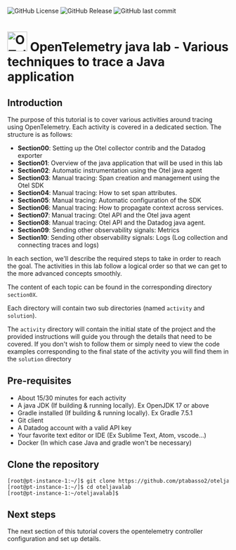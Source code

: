 
![GitHub License](https://img.shields.io/github/license/ptabasso2/oteljavalab)
![GitHub Release](https://img.shields.io/github/v/release/ptabasso2/oteljavalab)
![GitHub last commit](https://img.shields.io/github/last-commit/ptabasso2/oteljavalab)


# <img src="https://opentelemetry.io/img/logos/opentelemetry-logo-nav.png" alt="OTel logo" width="45"> OpenTelemetry java lab - Various techniques to trace a Java application


## Introduction

The purpose of this tutorial is to cover various activities around tracing using OpenTelemetry. Each activity is covered in a dedicated section.
The structure is as follows:

* **Section00**: Setting up the Otel collector contrib and the Datadog exporter
* **Section01**: Overview of the java application that will be used in this lab
* **Section02**: Automatic instrumentation using the Otel java agent
* **Section03**: Manual tracing: Span creation and management using the Otel SDK
* **Section04**: Manual tracing: How to set span attributes.
* **Section05**: Manual tracing: Automatic configuration of the SDK
* **Section06**: Manual tracing: How to propagate context across services.
* **Section07**: Manual tracing: Otel API and the Otel java agent
* **Section08**: Manual tracing: Otel API and the Datadog java agent.
* **Section09**: Sending other observability signals: Metrics
* **Section10**: Sending other observability signals: Logs (Log collection and connecting traces and logs)



In each section, we'll describe the required steps to take in order to reach the goal.
The activities in this lab follow a logical order so that we can get to the more advanced concepts smoothly.

The content of each topic can be found in the corresponding directory `section0X`. 

Each directory will contain two sub directories (named `activity` and `solution`). 

The `activity` directory will contain the initial state of the project and the provided instructions will guide you through the details that need to be covered. If you don't wish to follow them or simply need to view the code examples corresponding to the final state of the activity you will find them in the `solution` directory


## Pre-requisites

+ About 15/30 minutes for each activity
+ A java JDK (If building & running locally). Ex OpenJDK 17 or above
+ Gradle installed (If building & running locally). Ex Gradle 7.5.1
+ Git client
+ A Datadog account with a valid API key
+ Your favorite text editor or IDE (Ex Sublime Text, Atom, vscode...)
+ Docker (In which case Java and gradle won't be necessary)


## Clone the repository


<pre style="font-size: 12px">
[root@pt-instance-1:~/]$ git clone https://github.com/ptabasso2/oteljavalab
[root@pt-instance-1:~/]$ cd oteljavalab
[root@pt-instance-1:~/oteljavalab]$ 
</pre>


## Next steps

The next section of this tutorial covers the opentelemetry controller configuration and set up details. 